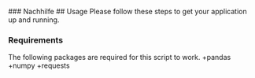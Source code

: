 ### N a c h h i l f e 
 ## Usage
Please follow these steps to get your application up and running.

### Requirements
The following packages are required for this script to work.
+pandas
+numpy
+requests
 
